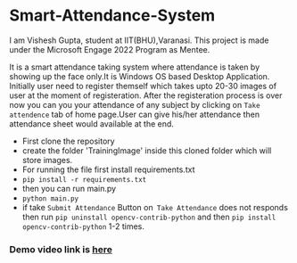 # Smart-Attendance-System

I am Vishesh Gupta, student at IIT(BHU),Varanasi. This project is made under the Microsoft Engage 2022 Program as Mentee.

It is a smart attendance taking system where attendance is taken by showing up the face only.It is Windows OS based Desktop Application.
Initially user need to register themself which takes upto 20-30 images of user at the moment of registeration. After the registeration process is over now you can you your attendance of any subject by clicking on `Take attendence` tab of home page.User can give his/her attendance then attendance sheet would available at the end.

- First clone the repository
- create the folder 'TrainingImage' inside this cloned folder which will store images.
- For running the file first install requirements.txt
- `pip install -r requirements.txt`
- then you can run main.py
- `python main.py`
- if take `Submit Attendance` Button on` Take Attendance` does not responds then run `pip uninstall opencv-contrib-python` and then  `pip install opencv-contrib-python` 1-2 times.
### Demo video link is [here](https://youtu.be/pXX4shnUhq4)
